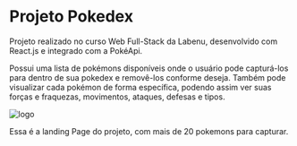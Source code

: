# Projeto Pokedex

Projeto realizado no curso Web Full-Stack da Labenu, desenvolvido com React.js e integrado com a PokéApi.

Possui uma lista de pokémons disponíveis onde o usuário pode capturá-los para dentro de sua pokedex e removê-los conforme deseja. Também pode visualizar cada pokémon de forma específica, podendo assim ver suas forças e fraquezas, movimentos, ataques, defesas e tipos.

![logo](https://github.com/KiefferTorricilia/projeto-Pokedex/assets/95080358/04518adf-0db7-4966-b148-92d8329b1c85)

Essa é a landing Page do projeto, com mais de 20 pokemons para capturar.
